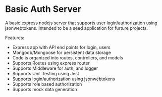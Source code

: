# Basic Auth Server

A basic express nodejs server that supports user login/authorization using jsonwebtokens. Intended to be a seed application for furture projects. 

Features:

- Express app with API end points for login, users
- Mongodb/Mongoose for persistent data storage
- Code is organized into routes, controllers, and models
- Supports Routes using express router
- Supports Middleware for auth, and logger
- Supports Unit Testing using Jest 
- Supports login/authorization using jsonwebtokens
- Supports role based authorization
- Supports mock data generation
